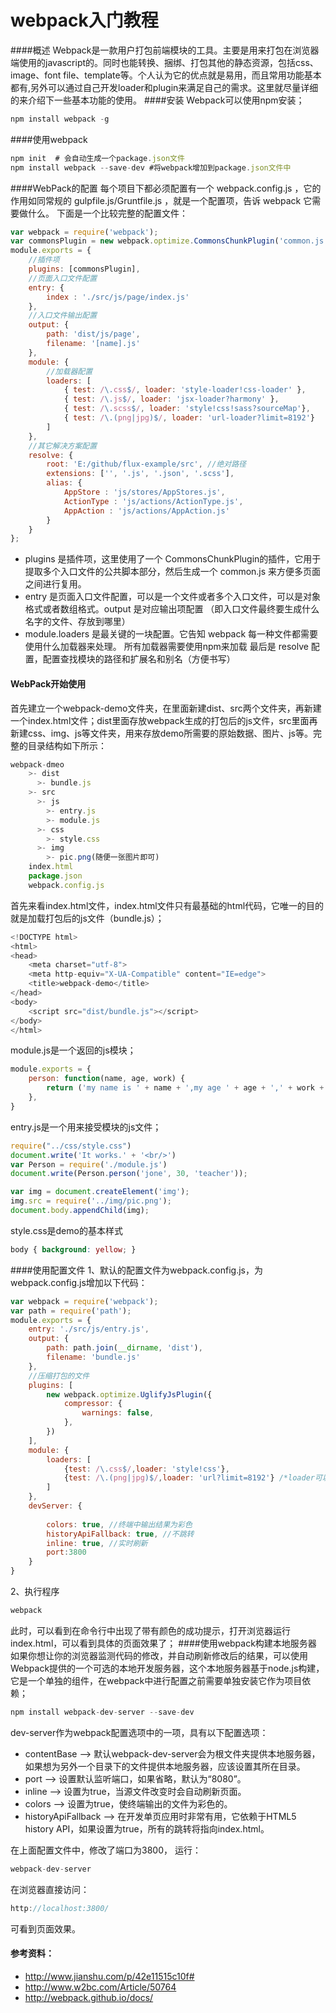 # webpack入门教程
####概述
Webpack是一款用户打包前端模块的工具。主要是用来打包在浏览器端使用的javascript的。同时也能转换、捆绑、打包其他的静态资源，包括css、image、font file、template等。个人认为它的优点就是易用，而且常用功能基本都有,另外可以通过自己开发loader和plugin来满足自己的需求。这里就尽量详细的来介绍下一些基本功能的使用。
####安装
Webpack可以使用npm安装； 
```javascript
npm install webpack -g
```
####使用webpack
```javascript
npm init  # 会自动生成一个package.json文件
npm install webpack --save-dev #将webpack增加到package.json文件中
```
####WebPack的配置
每个项目下都必须配置有一个 webpack.config.js ，它的作用如同常规的 gulpfile.js/Gruntfile.js ，就是一个配置项，告诉 webpack 它需要做什么。
下面是一个比较完整的配置文件：
```javascript
var webpack = require('webpack');
var commonsPlugin = new webpack.optimize.CommonsChunkPlugin('common.js');
module.exports = {
    //插件项
    plugins: [commonsPlugin],
    //页面入口文件配置
    entry: {
        index : './src/js/page/index.js'
    },
    //入口文件输出配置
    output: {
        path: 'dist/js/page',
        filename: '[name].js'
    },
    module: {
        //加载器配置
        loaders: [
            { test: /\.css$/, loader: 'style-loader!css-loader' },
            { test: /\.js$/, loader: 'jsx-loader?harmony' },
            { test: /\.scss$/, loader: 'style!css!sass?sourceMap'},
            { test: /\.(png|jpg)$/, loader: 'url-loader?limit=8192'}
        ]
    },
    //其它解决方案配置
    resolve: {
        root: 'E:/github/flux-example/src', //绝对路径
        extensions: ['', '.js', '.json', '.scss'],
        alias: {
            AppStore : 'js/stores/AppStores.js',
            ActionType : 'js/actions/ActionType.js',
            AppAction : 'js/actions/AppAction.js'
        }
    }
};
```
* plugins 是插件项，这里使用了一个 CommonsChunkPlugin的插件，它用于提取多个入口文件的公共脚本部分，然后生成一个 common.js 来方便多页面之间进行复用。
* entry 是页面入口文件配置，可以是一个文件或者多个入口文件，可以是对象格式或者数组格式。output 是对应输出项配置 （即入口文件最终要生成什么名字的文件、存放到哪里）
* module.loaders 是最关键的一块配置。它告知 webpack 每一种文件都需要使用什么加载器来处理。 所有加载器需要使用npm来加载
最后是 resolve 配置，配置查找模块的路径和扩展名和别名（方便书写）

#### WebPack开始使用
首先建立一个webpack-demo文件夹，在里面新建dist、src两个文件夹，再新建一个index.html文件；dist里面存放webpack生成的打包后的js文件，src里面再新建css、img、js等文件夹，用来存放demo所需要的原始数据、图片、js等。完整的目录结构如下所示：
```javascript
webpack-dmeo
    >- dist
      >- bundle.js
    >- src
      >- js
        >- entry.js
        >- module.js
      >- css
        >- style.css
      >- img
        >- pic.png(随便一张图片即可)
    index.html
    package.json
    webpack.config.js
```
首先来看index.html文件，index.html文件只有最基础的html代码，它唯一的目的就是加载打包后的js文件（bundle.js）；
```javascript
<!DOCTYPE html>
<html>
<head>
	<meta charset="utf-8">
	<meta http-equiv="X-UA-Compatible" content="IE=edge">
	<title>webpack-demo</title>
</head>
<body>
	<script src="dist/bundle.js"></script>
</body>
</html>
```
module.js是一个返回的js模块；
```javascript
module.exports = {
	person: function(name, age, work) {
		return ('my name is ' + name + ',my age ' + age + ',' + work + ' is my work!');
	},
}
```
entry.js是一个用来接受模块的js文件；
```javascript
require("../css/style.css")
document.write('It works.' + '<br/>')
var Person = require('./module.js')
document.write(Person.person('jone', 30, 'teacher'));

var img = document.createElement('img');
img.src = require('../img/pic.png');
document.body.appendChild(img);
```
style.css是demo的基本样式
```css
body { background: yellow; }
```
####使用配置文件
1、默认的配置文件为webpack.config.js，为webpack.config.js增加以下代码：
```javascript
var webpack = require('webpack');
var path = require('path');
module.exports = {
	entry: './src/js/entry.js',
	output: {
		path: path.join(__dirname, 'dist'),
		filename: 'bundle.js'
	},
	//压缩打包的文件
	plugins: [
		new webpack.optimize.UglifyJsPlugin({
			compressor: {
				warnings: false,
			},
		})
	],
	module: {
		loaders: [
			{test: /\.css$/,loader: 'style!css'}, 
			{test: /\.(png|jpg)$/,loader: 'url?limit=8192'} /*loader可以省略*/
		]
	},
	devServer: {
	 
		colors: true, //终端中输出结果为彩色
		historyApiFallback: true, //不跳转
		inline: true, //实时刷新
		port:3800
	}
}
```
2、执行程序
```javascript
webpack
```
此时，可以看到在命令行中出现了带有颜色的成功提示，打开浏览器运行index.html，可以看到具体的页面效果了；
####使用webpack构建本地服务器
如果你想让你的浏览器监测代码的修改，并自动刷新修改后的结果，可以使用Webpack提供的一个可选的本地开发服务器，这个本地服务器基于node.js构建，它是一个单独的组件，在webpack中进行配置之前需要单独安装它作为项目依赖；
```javascript
npm install webpack-dev-server --save-dev
```
dev-server作为webpack配置选项中的一项，具有以下配置选项：
* contentBase --> 默认webpack-dev-server会为根文件夹提供本地服务器，如果想为另外一个目录下的文件提供本地服务器，应该设置其所在目录。
* port --> 设置默认监听端口，如果省略，默认为“8080”。
* inline --> 设置为true，当源文件改变时会自动刷新页面。
* colors --> 设置为true，使终端输出的文件为彩色的。
* historyApiFallback --> 在开发单页应用时非常有用，它依赖于HTML5 history API，如果设置为true，所有的跳转将指向index.html。

在上面配置文件中，修改了端口为3800，
运行：
```javascript	
webpack-dev-server
```
在浏览器直接访问：
```javascript
http://localhost:3800/
```
可看到页面效果。
#### 参考资料：
* http://www.jianshu.com/p/42e11515c10f#
* http://www.w2bc.com/Article/50764
* http://webpack.github.io/docs/



